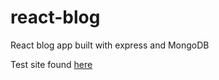 # react-blog
React blog app built with express and MongoDB

Test site found  <a href="http://18.191.216.181/" target="_blank">here</a>
